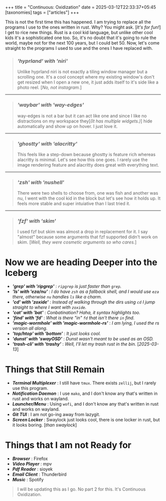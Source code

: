 +++
title = "Continuous: Oxidization"
date = 2025-03-12T22:33:37+05:45
[taxonomies] 
tags = ["articles"]
+++

This is not the first time this has happened. I am trying to replace all the programs I use
to the ones written in rust. Why? You might ask. [_It's for fun!_] I get to rice new things.
Rust is a cool kid language, but unlike other cool kids it's a sophisticated one too. So, it's
no doubt that it's going to rule the world, maybe not for the next 100 years, but I could bet 50.
Now, let's come straight to the programs I used to use and the ones I have replaced with.

> ### _'hyprland' with 'niri'_  
>
> Unlike hyprland niri is not exactly a tiling window manager but a scrolling one. It's a cool
> concept where my existing window's don't get resized when I open a new one, it just adds itself
> to it's side like a photo reel. [_No, not instagram._]
***

> ### _'waybar' with 'way-edges'_  
>
> way-edges is not a bar but it can act like one and since I like no distractions on my workspace
> they[_(It has multiple widgets.)_] hide automatically and show up on hover. I just love it.
***

> ### _'ghostty' with 'alacritty'_  
>
> This feels like a step-down because ghostty is feature rich whereas alacritty is minimal. Let's see
> how this one goes. I rarely use the image rendering feature and alacritty does great with everything text.
***

> ### _'zsh' with 'nushell'_  
>
> There were two shells to choose from, one was fish and another was nu, I went with the cool kid in the block but
> let's see how it holds up. It feels more stable and super intuiative than I last tried it.
***

> ### _'fzf' with 'skim'_  
>
> I used fzf but skim was almost a drop in replacement for it. I say "almost" because some arguments that fzf
> supported didn't work on skim. [_Well, they were cosmetic arguments so who cares._]

# Now we are heading Deeper into the Iceberg

- ___'grep' with 'ripgrep'___ : _`ripgrep` is just faster than `grep`._  
- ___'ls' with 'eza/nu'___ : _I do have `zsh` as a fallback shell, and I would use `eza` there, otherwise `nu` handles `ls`   like a charm._
- ___'cd' with 'zoxide'___ : _Instead of walking through the dirs using `cd` I jump straight to where I want with `zoxide`._  
- ___'cat' with 'bat'___ : _Conbatination? Haha, it syntax highlights too._  
- ___'find' with 'fd'___ : _What is there "in" `fd` that isn't there `in` find._  
- ___'magic-wormhole' with 'magic-wormhole-rs'___ : _I am lying, I used the rs version all along._  
- ___'top/htop' with 'bottom'___ : _It just looks cool._  
- ___'dunst' with 'swayOSD'___ : _Dunst wasn't meant to be used as an OSD._  
- ___'trash-cli' with 'trashy'___ : _Well, I'll let my trash rust in the bin._ [_2025-03-13_]

# Things that Still Remain

- ___Terminal Multiplexer___ : I still have `tmux`. There exists `zellij`, but I rarely use this program.
- ___Notification Daemon___ : I use `mako`, and I don't know any that's written in rust and works on wayland.
- ___Launcher/Menu___ : Using `wofi`, and I don't know any that's written in rust and works on wayland.
- ___Git TUI___ : I am not go-ing away from lazygit.
- ___Screen Locker___ : Swaylock just looks cool, there is one locker in rust, but it looks boring. [_than swaylock_]

# Things that I am not Ready for

- ___Browser___ : Firefox
- ___Video Player___ : mpv
- ___Pdf Reader___ : sioyek
- ___Email Client___ : Thunderbird
- ___Music___ : Spotify

> I will be updating this as I go. No part 2 for this. It's Continuous Oxidization.

